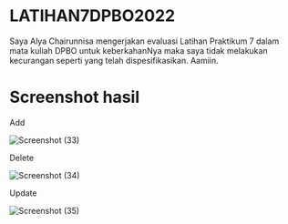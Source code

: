 # LATIHAN7DPBO2022

Saya Alya Chairunnisa mengerjakan evaluasi Latihan Praktikum 7 dalam mata kuliah DPBO untuk keberkahanNya maka saya tidak melakukan kecurangan seperti yang telah dispesifikasikan. Aamiin.

# Screenshot hasil

Add

![Screenshot (33)](https://user-images.githubusercontent.com/75361865/174487692-b95012c1-d0d6-40c0-b8db-d4fc39894502.png)

Delete


![Screenshot (34)](https://user-images.githubusercontent.com/75361865/174487713-32f1abfe-7fc0-4d12-95ea-abbce8784577.png)


Update

![Screenshot (35)](https://user-images.githubusercontent.com/75361865/174487731-29349009-d85a-4dac-b6eb-484e5971ea50.png)
